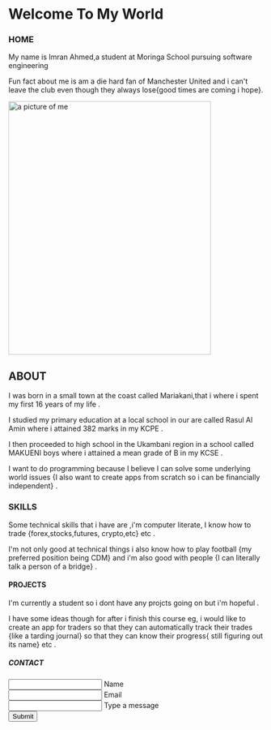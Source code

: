 <head>
    <title>My portfolio</title>
    <h1>Welcome To My World</h1>
</head>
<body>
    <section class="bg-danger">
        <nav>
            <h1>HOME</h1>
            <P>My name is Imran Ahmed,a student at Moringa School pursuing software engineering</P>
            <p>Fun fact about me is am a die hard fan of Manchester United and i can't leave the club even though they always lose{good times are coming i hope}. </p>
            <img src="../IMAGES/its me.jpeg" alt="a picture of me" width="400" height="500">
        </nav>
        <nav>
            <h2>ABOUT</h2>
            <p>I was born in a small town at the coast called Mariakani,that i where i spent my first 16 years of my life .</p>
            <p>I studied my primary education at a local school in our are called Rasul Al Amin where i attained 382 marks in my KCPE .</p>
            <P>I then proceeded to high school in the Ukambani region in a school called MAKUENI boys where i attained a mean grade of B in my KCSE .</P>
            <p>I want to do programming because I believe I can solve some underlying world issues {I also want to create apps from scratch so i can be financially independent} . </p>
        </nav>
        <nav>
            <h3>SKILLS</h3>
            <p>Some technical skills that i have are ,i'm computer literate, I know how to trade {forex,stocks,futures, crypto,etc} etc .</p>
            <p>I'm not only good at technical things i also know how to play football {my preferred position being CDM} and i'm also good with people {I can literally talk a person of a bridge} .</p>
        </nav>
        <nav>
            <h4>PROJECTS</h4>
            <P>I'm currently a student so i dont have any projcts going on but i'm hopeful .</P>
            <p>I have some ideas though for after i finish this course eg, i would like to create an app for traders so that they can automatically track their trades {like a tarding journal} so that they can know their progress{ still figuring out its name} etc .</p>
        </nav>
        <nav>
            <h5>CONTACT</h5>
             <form>
                <input type="text" name="name" id="name">
                 <label for="name">Name</label>
                <br>
                <input type="email" name="email" id="email">
                 <label for="email">Email</label>
                <br>
                <input type="tex" name="type a message">
                <label for="type a message"> Type a message</label>
                <br>
                <input type="button" value="Submit">
                <br>
            </form>  
        </nav>
    </section>
     <script src="https://cdn.jsdelivr.net/npm/bootstrap@5.3.6/dist/js/bootstrap.bundle.min.js" integrity="sha384-j1CDi7MgGQ12Z7Qab0qlWQ/Qqz24Gc6BM0thvEMVjHnfYGF0rmFCozFSxQBxwHKO" crossorigin="anonymous"></script>
</body>